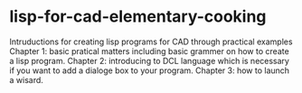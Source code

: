 # lisp-for-cad-elementary-cooking
Intruductions for creating lisp programs for CAD through practical examples  
Chapter 1: basic pratical matters including basic grammer on how to create a lisp program.
Chapter 2: introducing to DCL language which is necessary if you want to add a dialoge box to your program.
Chapter 3: how to launch a wisard.

